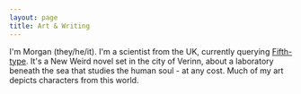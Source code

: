```yaml
---
layout: page
title: Art & Writing
---
```


I'm Morgan (they/he/it). I'm a scientist from the UK, currently querying [Fifth-type](https://morkalmarrh.github.io/fifthtype/). It's a New Weird novel set in the city of Verinn, about a laboratory beneath the sea that studies the human soul - at any cost. Much of my art depicts characters from this world.
